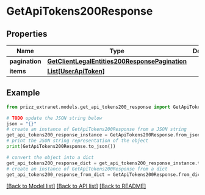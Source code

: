 # GetApiTokens200Response


## Properties

Name | Type | Description | Notes
------------ | ------------- | ------------- | -------------
**pagination** | [**GetClientLegalEntities200ResponsePagination**](GetClientLegalEntities200ResponsePagination.md) |  | [optional] 
**items** | [**List[UserApiToken]**](UserApiToken.md) |  | [optional] 

## Example

```python
from prizz_extranet.models.get_api_tokens200_response import GetApiTokens200Response

# TODO update the JSON string below
json = "{}"
# create an instance of GetApiTokens200Response from a JSON string
get_api_tokens200_response_instance = GetApiTokens200Response.from_json(json)
# print the JSON string representation of the object
print(GetApiTokens200Response.to_json())

# convert the object into a dict
get_api_tokens200_response_dict = get_api_tokens200_response_instance.to_dict()
# create an instance of GetApiTokens200Response from a dict
get_api_tokens200_response_from_dict = GetApiTokens200Response.from_dict(get_api_tokens200_response_dict)
```
[[Back to Model list]](../README.md#documentation-for-models) [[Back to API list]](../README.md#documentation-for-api-endpoints) [[Back to README]](../README.md)


